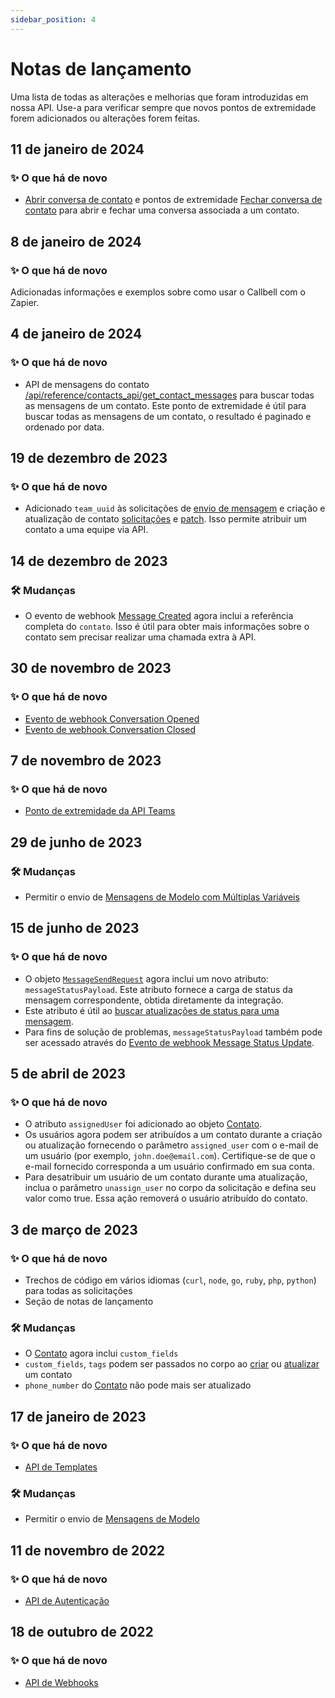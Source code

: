 ```yaml
---
sidebar_position: 4
---
```


# Notas de lançamento

Uma lista de todas as alterações e melhorias que foram introduzidas em nossa API. Use-a para verificar sempre que novos pontos de extremidade forem adicionados ou alterações forem feitas.

## 11 de janeiro de 2024

### ✨ O que há de novo

- [Abrir conversa de contato](/api/reference/contacts_api/post_contact_conversation_open) e pontos de extremidade [Fechar conversa de contato](/api/reference/contacts_api/post_contact_conversation_close) para abrir e fechar uma conversa associada a um contato.

## 8 de janeiro de 2024

### ✨ O que há de novo

Adicionadas informações e exemplos sobre como usar o Callbell com o Zapier.

## 4 de janeiro de 2024

### ✨ O que há de novo

- API de mensagens do contato [/api/reference/contacts_api/get_contact_messages](/api/reference/contacts_api/get_contact_messages) para buscar todas as mensagens de um contato. Este ponto de extremidade é útil para buscar todas as mensagens de um contato, o resultado é paginado e ordenado por data.

## 19 de dezembro de 2023

### ✨ O que há de novo

- Adicionado `team_uuid` às solicitações de [envio de mensagem](/api/reference/messages_api/post_send_messages) e criação e atualização de contato [solicitações](/api/reference/contacts_api/post_contacts) e [patch](/api/reference/contacts_api/patch_contacts). Isso permite atribuir um contato a uma equipe via API.

## 14 de dezembro de 2023

### 🛠️ Mudanças

- O evento de webhook [Message Created](/api/reference/webhooks/message_events/message_created) agora inclui a referência completa do `contato`. Isso é útil para obter mais informações sobre o contato sem precisar realizar uma chamada extra à API.

## 30 de novembro de 2023

### ✨ O que há de novo

- [Evento de webhook Conversation Opened](/api/reference/webhooks/conversation_events/conversation_opened)
- [Evento de webhook Conversation Closed](/api/reference/webhooks/conversation_events/conversation_closed)

## 7 de novembro de 2023

### ✨ O que há de novo

- [Ponto de extremidade da API Teams](/api/reference/teams_api/introduction)

## 29 de junho de 2023

### 🛠️ Mudanças

- Permitir o envio de [Mensagens de Modelo com Múltiplas Variáveis](/api/reference/messages_api/post_send_messages#send-multi-variables-template-messages)

## 15 de junho de 2023

### ✨ O que há de novo

- O objeto [`MessageSendRequest`](/api/reference/object_types/message_send_request) agora inclui um novo atributo: `messageStatusPayload`. Este atributo fornece a carga de status da mensagem correspondente, obtida diretamente da integração.
- Este atributo é útil ao [buscar atualizações de status para uma mensagem](/api/reference/messages_api/get_message_status).
- Para fins de solução de problemas, `messageStatusPayload` também pode ser acessado através do [Evento de webhook Message Status Update](/api/reference/webhooks/message_events/message_status_updated).

## 5 de abril de 2023

### ✨ O que há de novo

- O atributo `assignedUser` foi adicionado ao objeto [Contato](/api/reference/object_types/contact).
- Os usuários agora podem ser atribuídos a um contato durante a criação ou atualização fornecendo o parâmetro `assigned_user` com o e-mail de um usuário (por exemplo, `john.doe@email.com`). Certifique-se de que o e-mail fornecido corresponda a um usuário confirmado em sua conta.
- Para desatribuir um usuário de um contato durante uma atualização, inclua o parâmetro `unassign_user` no corpo da solicitação e defina seu valor como true. Essa ação removerá o usuário atribuído do contato.

## 3 de março de 2023

### ✨ O que há de novo

- Trechos de código em vários idiomas (`curl`, `node`, `go`, `ruby`, `php`, `python`) para todas as solicitações
- Seção de notas de lançamento

### 🛠️ Mudanças

- O [Contato](/api/reference/object_types/contact) agora inclui `custom_fields`
- `custom_fields`, `tags` podem ser passados no corpo ao [criar](/api/reference/contacts_api/post_contacts) ou [atualizar](/api/reference/contacts_api/post_contacts) um contato
- `phone_number` do [Contato](/api/reference/object_types/contact) não pode mais ser atualizado

## 17 de janeiro de 2023

### ✨ O que há de novo

- [API de Templates](/api/reference/template_messages_api/introduction)

### 🛠️ Mudanças

- Permitir o envio de [Mensagens de Modelo](/api/reference/messages_api/post_send_messages#send-template-messages)

## 11 de novembro de 2022

### ✨ O que há de novo

- [API de Autenticação](/api/reference/auth_api/introduction)

## 18 de outubro de 2022

### ✨ O que há de novo

- [API de Webhooks](/api/reference/webhooks_api/introduction)
